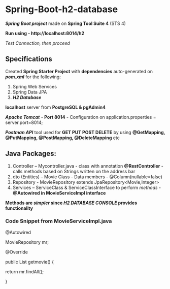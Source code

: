 # Spring-Boot-h2-database

***Spring Boot project*** made on **Spring Tool Suite 4** (STS 4)

**Run using - http://localhost:8014/h2**

*Test Connection, then proceed*

## Specifications
Created **Spring Starter Project** with **dependencies** auto-generated on ***pom.xml*** for the following:
1) Spring Web Services
2) Spring Data JPA
3) ***H2 Database***

**localhost** server from **PostgreSQL & pgAdmin4**

***Apache Tomcat*** - **Port 8014** - Configuration on application.properties = server.port=8014;

***Postman API*** tool used for **GET PUT POST DELETE** by using **@GetMapping, @PutMapping, @PostMapping, @DeleteMapping** etc

## Java Packages: 
1) Controller – Mycontroller.java - class with annotation **@RestController** - calls methods based on Strings written on the address bar
2) dto (Entities)  – Movie Class - Data members - @Column(nullable=false)
3) Repository - MovieRepository extends JpaRepository<Movie,Integer>
4) Services – ServiceClass & ServiceClassInterface to perform *methods* - **@Autowired in MovieServiceImpl interface**

**Methods are *simpler* since *H2 DATABASE CONSOLE* provides functionality**

### Code Snippet from MovieServiceImpl.java

@Autowired

MovieRepository mr;

@Override

public List<Movie> getmovie() {

return mr.findAll();
  
 }
